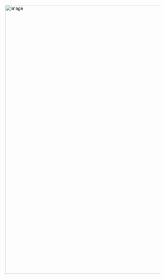 <img width="1919" height="872" alt="image" src="https://github.com/user-attachments/assets/148db584-bce0-4326-93fc-e7524313a532" />
